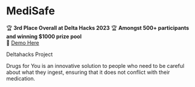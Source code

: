 # MediSafe

🏆 **3rd Place Overall at Delta Hacks 2023**
🏆 **Amongst 500+ participants and winning $1000 prize pool**  
:link: [Demo Here](https://devpost.com/software/pocket-wardrobe)

Deltahacks Project

Drugs for You is an innovative solution to people who need to be careful about what they ingest, ensuring that it does not conflict with their medication.
